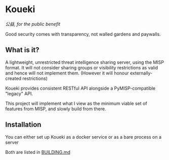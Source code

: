 # Koueki

*公益, for the public benefit*

Good security comes with transparency, not walled gardens and paywalls.

## What is it?

A lightweight, unrestricted threat intelligence sharing server,
using the MISP format. It will not consider sharing groups or
visibility restrictions as valid and hence will not implement them.
(However it will honour externally-created restrictions)

Koueki provides consistent RESTful API alongside a PyMISP-compatible
"legacy" API.

This project will implement what I view as the minimum viable
set of features from MISP, and slowly build from there.

## Installation

You can either set up Koueki as a docker service or as a bare process on a server

Both are listed in [BUILDING.md](./documentation/BUILDING.md)
